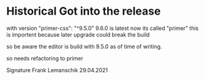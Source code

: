 # Historical Got into the release
with version     "primer-css": "^9.5.0" 9.6.0 is latest now its called "primer"
this is importent because later upgrade could break the build

so be aware the editor is build with 9.5.0 as of time of writing.

so needs refactoring to primer

Signature Frank Lemanschik 29.04.2021
